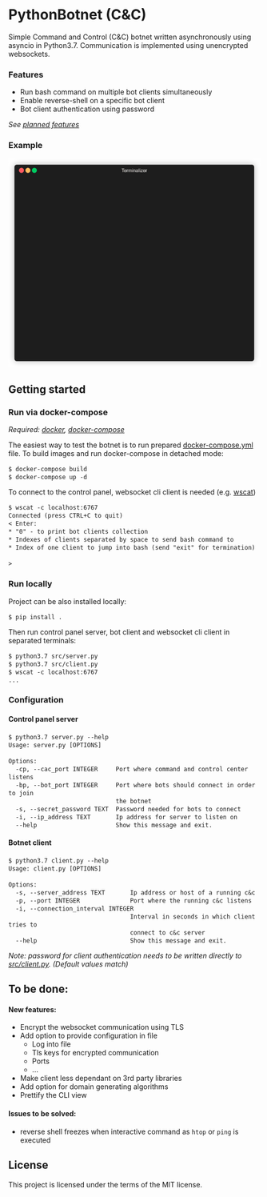 # PythonBotnet (C&C)

Simple Command and Control (C&C) botnet written asynchronously using asyncio
in Python3.7. Communication is implemented using unencrypted websockets.

### Features

* Run bash command on multiple bot clients simultaneously
* Enable reverse-shell on a specific bot client
* Bot client authentication using password

*See [planned features](#to-be-done)*

### Example

![](demo/demo-v1.gif)

## Getting started

### Run via docker-compose

*Required: [docker](https://www.docker.com/), [docker-compose](https://docs.docker.com/compose/)*


The easiest way to test the botnet is to run prepared 
[docker-compose.yml](docker-compose.yml) file. To build images and run 
docker-compose in detached mode:
```
$ docker-compose build
$ docker-compose up -d
```

To connect to the control panel, websocket cli client is needed (e.g. 
[wscat](https://www.npmjs.com/package/wscat))
```
$ wscat -c localhost:6767
Connected (press CTRL+C to quit)
< Enter: 
* "0" - to print bot clients collection
* Indexes of clients separated by space to send bash command to
* Index of one client to jump into bash (send "exit" for termination)

>
```


### Run locally

Project can be also installed locally:
```
$ pip install . 
```

Then run control panel server, bot client and websocket cli client in separated 
 terminals:

```
$ python3.7 src/server.py
$ python3.7 src/client.py
$ wscat -c localhost:6767
...
```

### Configuration

#### Control panel server
```
$ python3.7 server.py --help
Usage: server.py [OPTIONS]

Options:
  -cp, --cac_port INTEGER     Port where command and control center listens
  -bp, --bot_port INTEGER     Port where bots should connect in order to join
                              the botnet
  -s, --secret_password TEXT  Password needed for bots to connect
  -i, --ip_address TEXT       Ip address for server to listen on
  --help                      Show this message and exit.
```

#### Botnet client
```
$ python3.7 client.py --help
Usage: client.py [OPTIONS]

Options:
  -s, --server_address TEXT       Ip address or host of a running c&c
  -p, --port INTEGER              Port where the running c&c listens
  -i, --connection_interval INTEGER
                                  Interval in seconds in which client tries to
                                  connect to c&c server
  --help                          Show this message and exit.
```
*Note: password for client authentication needs to be written directly to 
[src/client.py](src/client.py). (Default values match)*

## To be done:

#### New features:
* Encrypt the websocket communication using TLS
* Add option to provide configuration in file
    * Log into file
    * Tls keys for encrypted communication
    * Ports
    * ...
* Make client less dependant on 3rd party libraries 
* Add option for domain generating algorithms
* Prettify the CLI view

#### Issues to be solved:
* reverse shell freezes when interactive command as `htop` or `ping` is executed

## License
This project is licensed under the terms of the MIT license.